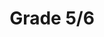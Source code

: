 ---
title: "Grade 5/6"
collection: experiences
file_name: 'KierinManga.pdf'
email: 'kierin.manga@yrdsb.ca'
description: 'I joined [Sanctuary AI](https://www.sanctuary.ai/) as a Software Co-op on the Machine Learning team. I worked on object grasping and manipulation using a multi-fingered robotic hand. I implemented a pipeline that would generate and evaluate possible grasps for known objects. The implementation used Numpy and Isaac Gym to take advantage of parallelized computations on the GPU.'
start: 2023-02-06
end: 2023-03-03
---